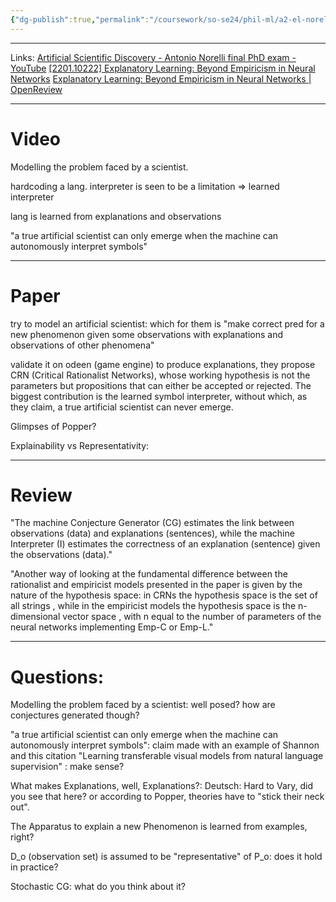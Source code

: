 ```yaml
---
{"dg-publish":true,"permalink":"/coursework/so-se24/phil-ml/a2-el-norelli-et-al/","noteIcon":""}
---
```


---
Links: 
[Artificial Scientific Discovery - Antonio Norelli final PhD exam - YouTube](https://www.youtube.com/watch?v=0uD51aHiYlA&t=614s)
[[2201.10222] Explanatory Learning: Beyond Empiricism in Neural Networks](https://arxiv.org/abs/2201.10222)
[Explanatory Learning: Beyond Empiricism in Neural Networks | OpenReview](https://openreview.net/forum?id=46lmrnVBHBL)


---
# Video

Modelling the problem faced by a scientist. 

hardcoding a lang. interpreter is seen to be a limitation => learned interpreter

lang is learned from explanations and observations 

"a true artificial scientist can only emerge when the machine can autonomously interpret symbols"

---
# Paper

try to model an artificial scientist: which for them is "make correct pred for a new phenomenon given some observations with explanations and observations of other phenomena" 

validate it on odeen (game engine) to produce explanations, they propose CRN (Critical Rationalist Networks), whose working hypothesis is not the parameters but propositions that can either be accepted or rejected.
The biggest contribution is the learned symbol interpreter, without which, as they claim, a true artificial scientist can never emerge. 




Glimpses of Popper?



Explainability vs Representativity:


---
# Review 

"The machine Conjecture Generator (CG) estimates the link between observations (data) and explanations (sentences), while the machine Interpreter (I) estimates the correctness of an explanation (sentence) given the observations (data)."

"Another way of looking at the fundamental difference between the rationalist and empiricist models presented in the paper is given by the nature of the hypothesis space: in CRNs the hypothesis space is the set of all strings , while in the empiricist models the hypothesis space is the n-dimensional vector space , with n equal to the number of parameters of the neural networks implementing Emp-C or Emp-L."


---
# Questions:

Modelling the problem faced by a scientist: well posed? how are conjectures generated though? 

"a true artificial scientist can only emerge when the machine can autonomously interpret symbols": claim made with an example of Shannon and this citation "Learning transferable visual models from natural language supervision" : make sense? 

What makes Explanations, well, Explanations?: Deutsch: Hard to Vary, did you see that here? or according to Popper, theories have to "stick their neck out". 

The Apparatus to explain a new Phenomenon is learned from examples, right? 

D_o (observation set) is assumed to be "representative" of P_o: does it hold in practice? 

Stochastic CG: what do you think about it? 